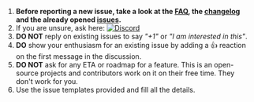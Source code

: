 1. **Before reporting a new issue, take a look at the [FAQ](https://komga.org/docs/faq/), the [changelog](https://github.com/gotson/komga/blob/master/CHANGELOG.md) and the already opened [issues](https://github.com/gotson/komga/issues).**
1. If you are unsure, ask here: [![Discord](https://img.shields.io/discord/678794935368941569?label=Discord)](https://discord.gg/TdRpkDu)
1. **DO NOT** reply on existing issues to say _"+1"_ or _"I am interested in this"_.
1. **DO** show your enthusiasm for an existing issue by adding a :+1: reaction on the first message in the discussion.
1. **DO NOT** ask for any ETA or roadmap for a feature. This is an open-source projects and contributors work on it on their free time. They don't work for you.
1. Use the issue templates provided and fill all the details.
